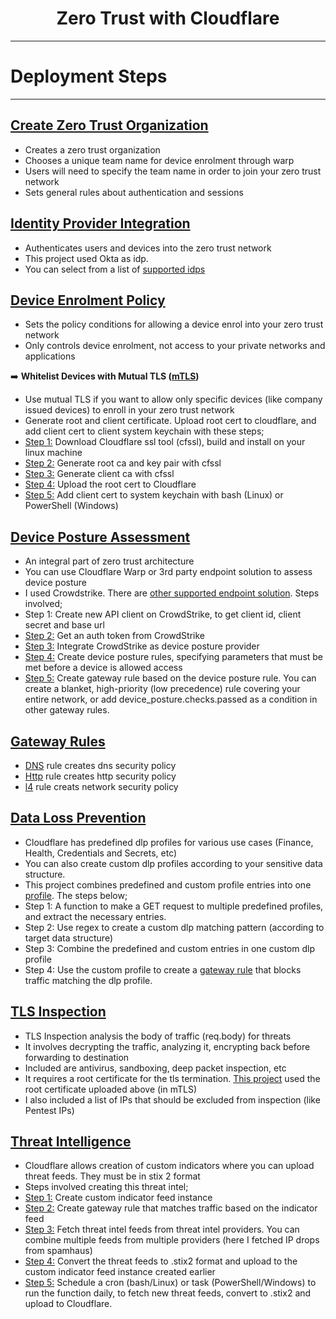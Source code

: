 <h1 align="center">Zero Trust with Cloudflare</h1>

---

# Deployment Steps

---

## [Create Zero Trust Organization](organization)

- Creates a zero trust organization
- Chooses a unique team name for device enrolment through warp
- Users will need to specify the team name in order to join your zero trust network
- Sets general rules about authentication and sessions

## [Identity Provider Integration](identity_provider)

- Authenticates users and devices into the zero trust network
- This project used Okta as idp.
- You can select from a list of [supported idps](https://developers.cloudflare.com/api/operations/access-identity-providers-add-an-access-identity-provider)

## [Device Enrolment Policy](device_enrolment)

- Sets the policy conditions for allowing a device enrol into your zero trust network
- Only controls device enrolment, not access to your private networks and applications

➡️ **Whitelist Devices with Mutual TLS ([mTLS](device_enrolment/mTLS))**

- Use mutual TLS if you want to allow only specific devices (like company issued devices) to enroll in your zero trust network
- Generate root and client certificate. Upload root cert to cloudflare, and add client cert to client system keychain with these steps;
- [Step 1:](device_enrolment/mTLS/install_cfssl.sh) Download Cloudflare ssl tool (cfssl), build and install on your linux machine
- [Step 2:](device_enrolment/mTLS/generate_root_ca.sh) Generate root ca and key pair with cfssl
- [Step 3:](device_enrolment/mTLS/generate_client_cert.sh) Generate client ca with cfssl
- [Step 4:](device_enrolment/mTLS/upload_root_cert.py) Upload the root cert to Cloudflare
- [Step 5:](device_enrolment/mTLS/client_cert/) Add client cert to system keychain with bash (Linux) or PowerShell (Windows)

## [Device Posture Assessment](device_posture)

- An integral part of zero trust architecture
- You can use Cloudflare Warp or 3rd party endpoint solution to assess device posture
- I used Crowdstrike. There are [other supported endpoint solution](https://developers.cloudflare.com/api/operations/device-posture-integrations-create-device-posture-integration). Steps involved;
- Step 1: Create new API client on CrowdStrike, to get client id, client secret and base url
- [Step 2:](device_posture/crowdstrike_auth_token.sh) Get an auth token from CrowdStrike
- [Step 3:](device_posture/device_posture_integration.py) Integrate CrowdStrike as device posture provider
- [Step 4:](device_posture/posture_rule.py) Create device posture rules, specifying parameters that must be met before a device is allowed access
- [Step 5:](device_posture/gateway_rule.py) Create gateway rule based on the device posture rule. You can create a blanket, high-priority (low precedence) rule covering your entire network, or add device_posture.checks.passed as a condition in other gateway rules.

## [Gateway Rules](gateway_rules)

- [DNS](gateway_rules/dns_rule.py) rule creates dns security policy
- [Http](gateway_rules/http_rule.py) rule creates http security policy
- [l4](gateway_rules/network_rule.py) rule creats network security policy

## [Data Loss Prevention](data_loss_prevention)

- Cloudflare has predefined dlp profiles for various use cases (Finance, Health, Credentials and Secrets, etc)
- You can also create custom dlp profiles according to your sensitive data structure.
- This project combines predefined and custom profile entries into one [profile](data_loss_prevention/dlp_profile.py). The steps below;
- Step 1: A function to make a GET request to multiple predefined profiles, and extract the necessary entries.
- Step 2: Use regex to create a custom dlp matching pattern (according to target data structure)
- Step 3: Combine the predefined and custom entries in one custom dlp profile
- Step 4: Use the custom profile to create a [gateway rule](data_loss_prevention/dlp_gateway_rule.py) that blocks traffic matching the dlp profile.

## [TLS Inspection](tls_inspection)

- TLS Inspection analysis the body of traffic (req.body) for threats
- It involves decrypting the traffic, analyzing it, encrypting back before forwarding to destination
- Included are antivirus, sandboxing, deep packet inspection, etc
- It requires a root certificate for the tls termination. [This project](tls_inspection/inspection_configuration.py) used the root certificate uploaded above (in mTLS)
- I also included a list of IPs that should be excluded from inspection (like Pentest IPs)

## [Threat Intelligence](threat_intel)

- Cloudflare allows creation of custom indicators where you can upload threat feeds. They must be in stix 2 format
- Steps involved creating this threat intel;
- [Step 1:](threat_intel/custom_indicator.py) Create custom indicator feed instance
- [Step 2:](threat_intel/create_rule.py) Create gateway rule that matches traffic based on the indicator feed
- [Step 3:](threat_intel/fetch_upload_feeds.py) Fetch threat intel feeds from threat intel providers. You can combine multiple feeds from multiple providers (here I fetched IP drops from spamhaus)
- [Step 4:](threat_intel/fetch_upload_feeds.py) Convert the threat feeds to .stix2 format and upload to the custom indicator feed instance created earlier
- [Step 5:](threat_intel/schedules) Schedule a cron (bash/Linux) or task (PowerShell/Windows) to run the function daily, to fetch new threat feeds, convert to .stix2 and upload to Cloudflare.
